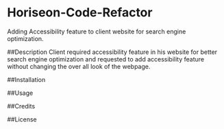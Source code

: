 # Horiseon-Code-Refactor
Adding Accessibility feature to client website for search engine optimization. 

##Description
Client required accessibility feature in his website for better search engine optimization and requested to add accessibility feature without changing the over all look of the webpage.


##Installation


##Usage


##Credits


##License


